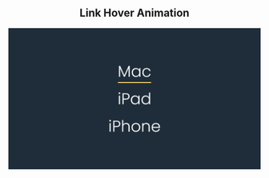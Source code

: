 <h2 align="center"> Link Hover Animation </h2>

![Link hover Animation](https://raw.githubusercontent.com/BManduca/link_hover_animation/main/thumbnail.jpg)
